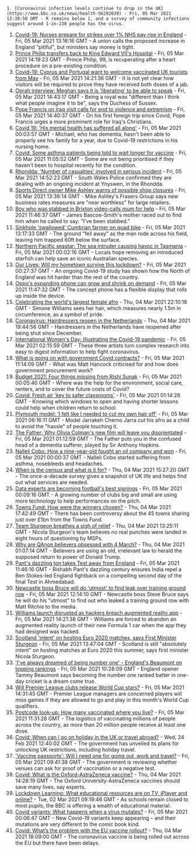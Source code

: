 
    1. [Coronavirus infection levels continue to drop in the UK](https://www.bbc.co.uk/news/health-56292039) - Fri, 05 Mar 2021 12:38:50 GMT - R remains below 1, and a survey of community infections suggest around 1-in-230 people has the virus.
1. [Covid-19: Nurses prepare for strikes over 1% NHS pay rise in England](https://www.bbc.co.uk/news/uk-politics-56288237) - Fri, 05 Mar 2021 13:16:16 GMT - A union calls the proposed increase in England "pitiful", but ministers say money is tight.
1. [Prince Philip transfers back to King Edward VII's Hospital](https://www.bbc.co.uk/news/uk-56293518) - Fri, 05 Mar 2021 14:19:23 GMT - Prince Philip, 99, is recuperating after a heart procedure on a pre-existing condition.
1. [Covid-19: Cyprus and Portugal want to welcome vaccinated UK tourists from May](https://www.bbc.co.uk/news/uk-56289054) - Fri, 05 Mar 2021 14:21:36 GMT - It is not yet clear how visitors will be required to prove they have received both doses of a jab.
1. [Oprah interview: Meghan says it is 'liberating' to be able to speak](https://www.bbc.co.uk/news/uk-56293793) - Fri, 05 Mar 2021 14:43:17 GMT - Being a royal was "different than I think what people imagine it to be", says the Duchess of Sussex.
1. [Pope Francis on Iraq visit calls for end to violence and extremism](https://www.bbc.co.uk/news/world-middle-east-56282598) - Fri, 05 Mar 2021 14:40:37 GMT - On his first foreign trip since Covid, Pope Francis urges a more prominent role for Iraq's Christians.
1. [Covid 19: 'His mental health has suffered all along'](https://www.bbc.co.uk/news/uk-56255825) - Fri, 05 Mar 2021 00:03:57 GMT - Michael, who has dementia, hasn't been able to properly see his family for a year, due to Covid-19 restrictions in his nursing home.
1. [Covid: Some asthma patients being told to wait longer for vaccine](https://www.bbc.co.uk/news/health-56281064) - Fri, 05 Mar 2021 11:05:52 GMT - Some are not being prioritised if they haven't been to hospital recently for the condition.
1. [Rhondda: 'Number of casualties' involved in serious incident](https://www.bbc.co.uk/news/uk-wales-56293384) - Fri, 05 Mar 2021 14:52:23 GMT - South Wales Police confirmed they are dealing with an ongoing incident at Ynyswen, in the Rhondda.
1. [Sports Direct owner Mike Ashley warns of possible shop closures](https://www.bbc.co.uk/news/business-56290421) - Fri, 05 Mar 2021 13:36:14 GMT - Mike Ashley's Frasers Group says new business rates measures are "near worthless" for large retailers.
1. [Boy who was stabbed in Brixton video-calls mum for help](https://www.bbc.co.uk/news/uk-england-london-56292760) - Fri, 05 Mar 2021 11:46:37 GMT - James Bascoe-Smith's mother raced out to find him when he called to say: "I've been stabbed."
1. [Sinkhole 'swallowed' Cumbrian farmer on quad bike](https://www.bbc.co.uk/news/uk-england-cumbria-56290236) - Fri, 05 Mar 2021 13:17:33 GMT - The ground "fell away" as the man rode across his field, leaving him trapped 60ft below the surface.
1. [Northern Pacific seastar: The sea intruder causing havoc in Tasmania](https://www.bbc.co.uk/news/world-australia-56276521) - Fri, 05 Mar 2021 00:02:16 GMT - Locals hope removing an introduced starfish can help save an iconic Australian species.
1. [Our Lives: Will my hometown survive this lockdown?](https://www.bbc.co.uk/news/uk-56132394) - Fri, 05 Mar 2021 00:27:37 GMT - An ongoing Covid-19 study has shown how the North of England was hit harder than the rest of the country.
1. [Oppo's expanding phone can grow and shrink on demand](https://www.bbc.co.uk/news/technology-56294489) - Fri, 05 Mar 2021 11:47:32 GMT - The concept phone has a flexible display that rolls up inside the device.
1. [Celebrating the world's largest female afro](https://www.bbc.co.uk/news/world-us-canada-56246510) - Thu, 04 Mar 2021 22:10:18 GMT - Simone Williams sees her hair, which measures nearly 1.5m in circumference, as a symbol of pride.
1. [Coronavirus: Hairdressers reopen in the Netherlands](https://www.bbc.co.uk/news/world-europe-56287658) - Thu, 04 Mar 2021 19:44:56 GMT - Hairdressers in the Netherlands have reopened after being shut since December.
1. [International Women's Day: Illustrating the Covid-19 pandemic](https://www.bbc.co.uk/news/in-pictures-56152069) - Fri, 05 Mar 2021 02:15:59 GMT - These three artists turn complex research into easy to digest information to help fight coronavirus.
1. [What is going on with government Covid contracts?](https://www.bbc.co.uk/news/56174954) - Fri, 05 Mar 2021 11:14:09 GMT - What was Matt Hancock criticised for and how does government procurement work?
1. [Budget 2021: Four things missing from Rishi Sunak](https://www.bbc.co.uk/news/business-56269367) - Fri, 05 Mar 2021 00:05:40 GMT - Where was the help for the environment, social care, renters, and to cover the future costs of Covid?
1. [Covid: Fresh air 'key to safer classrooms'](https://www.bbc.co.uk/news/health-56268188) - Fri, 05 Mar 2021 01:14:28 GMT - Knowing which windows to open and having shorter lessons could help when children return to school.
1. [Plymouth model: 'I felt like I needed to cut my own hair off'](https://www.bbc.co.uk/news/uk-england-devon-56162282) - Fri, 05 Mar 2021 06:16:11 GMT - Model Jarrakeh Cherno Jarra cut his afro as a child to avoid the "hassle" of people touching it.
1. [The Father: Why Olivia Colman's new film will leave you disorientated](https://www.bbc.co.uk/news/entertainment-arts-56187707) - Fri, 05 Mar 2021 01:12:59 GMT - The Father puts you in the confused head of a dementia sufferer, played by Sir Anthony Hopkins.
1. [Nalleli Cobo: How a nine-year-old fought an oil company and won](https://www.bbc.co.uk/news/world-us-canada-56093636) - Fri, 05 Mar 2021 00:00:37 GMT - Nalleli Cobo started suffering from asthma, nosebleeds and headaches.
1. [When is the census and what is it for?](https://www.bbc.co.uk/news/explainers-55935409) - Thu, 04 Mar 2021 15:27:20 GMT - The once-a-decade survey gives a snapshot of UK life and helps find out what services are needed.
1. [Data experts are becoming football's best signings](https://www.bbc.co.uk/news/business-56164159) - Fri, 05 Mar 2021 00:09:16 GMT - A growing number of clubs big and small are using more technology to help performances on the pitch.
1. [Towns Fund: How were the winners chosen?](https://www.bbc.co.uk/news/56283199) - Thu, 04 Mar 2021 17:42:49 GMT - There has been controversy about the 45 towns sharing just over £1bn from the Towns Fund.
1. [Team Sturgeon breathes a sigh of relief](https://www.bbc.co.uk/news/uk-scotland-scotland-politics-56281854) - Thu, 04 Mar 2021 13:25:11 GMT - Nicola Sturgeon's team believes no real punches were landed in eight hours of questioning by MSPs.
1. [Why are QAnon believers obsessed with 4 March?](https://www.bbc.co.uk/news/blogs-trending-56260345) - Thu, 04 Mar 2021 01:07:14 GMT - Believers are using an old, irrelevant law to herald the supposed return to power of Donald Trump.
1. [Pant's dazzling ton takes Test away from England](https://www.bbc.co.uk/sport/cricket/56280853) - Fri, 05 Mar 2021 11:46:16 GMT - Rishabh Pant's dazzling century ensures India repel a Ben Stokes-led England fightback on a compelling second day of the final Test in Ahmedabad.
1. [Newcastle boss Bruce will do 'utmost' to find leak over training ground row](https://www.bbc.co.uk/sport/football/56293399) - Fri, 05 Mar 2021 12:14:10 GMT - Newcastle boss Steve Bruce says he will do his "utmost" to find out who leaked a training ground row with Matt Ritchie to the media.
1. [Williams launch disrupted as hackers breach augmented reality app](https://www.bbc.co.uk/sport/formula1/56291716) - Fri, 05 Mar 2021 14:21:38 GMT - Williams are forced to abandon an augmented reality launch of their new Formula 1 car when the app they had designed was hacked.
1. [Scotland 'intent' on hosting Euro 2020 matches, says First Minister Sturgeon](https://www.bbc.co.uk/sport/football/56295386) - Fri, 05 Mar 2021 13:47:04 GMT - Scotland is still "absolutely intent" on hosting matches at Euro 2020 this summer, says first minister Nicola Sturgeon.
1. ['I've always dreamed of being number one' - England's Beaumont on topping rankings](https://www.bbc.co.uk/sport/cricket/56292187) - Fri, 05 Mar 2021 10:28:09 GMT - England opener Tammy Beaumont says becoming the number one ranked batter in one-day cricket is a dream come true.
1. [Will Premier League clubs release World Cup stars?](https://www.bbc.co.uk/sport/football/56234440) - Fri, 05 Mar 2021 14:31:45 GMT - Premier League managers are concerned players will miss games if they are allowed to go and play in this month's World Cup qualifiers.
1. [Postcode look-up: How many vaccinated where you live?](https://www.bbc.co.uk/news/health-55274833) - Fri, 05 Mar 2021 11:31:28 GMT - The logistics of vaccinating millions of people across the country, as more than 20 million people receive at least one dose.
1. [Covid: When can I go on holiday in the UK or travel abroad?](https://www.bbc.co.uk/news/explainers-52646738) - Wed, 24 Feb 2021 12:40:02 GMT - The government has unveiled its plans for unlocking UK restrictions, including holiday travel.
1. ['Vaccine passports': Will I need one for going out, work and travel?](https://www.bbc.co.uk/news/explainers-55718553) - Fri, 05 Mar 2021 09:41:38 GMT - The government is reviewing whether venues can ask for proof of vaccination or a negative test.
1. [Covid: What is the Oxford-AstraZeneca vaccine?](https://www.bbc.co.uk/news/health-55302595) - Thu, 04 Mar 2021 14:28:19 GMT - The Oxford University-AstraZeneca vaccines should save many lives, say experts.
1. [Lockdown Learning: What educational resources are on TV, iPlayer and online?](https://www.bbc.co.uk/news/education-55591821) - Tue, 02 Mar 2021 09:19:46 GMT - As schools remain closed to most pupils, the BBC is offering a wealth of educational material.
1. [Covid variants: What happens when a virus mutates?](https://www.bbc.co.uk/news/health-56286744) - Fri, 05 Mar 2021 00:06:47 GMT - New Covid-19 variants keep appearing – and their mutations are very different to the comic book kind.
1. [Covid: What’s the problem with the EU vaccine rollout?](https://www.bbc.co.uk/news/explainers-56286235) - Thu, 04 Mar 2021 18:09:00 GMT - The coronavirus vaccine is being rolled out across the EU but there have been delays.

